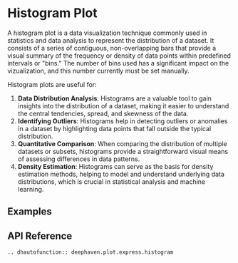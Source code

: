 # Histogram Plot

A histogram plot is a data visualization technique commonly used in statistics and data analysis to represent the distribution of a dataset. It consists of a series of contiguous, non-overlapping bars that provide a visual summary of the frequency or density of data points within predefined intervals or "bins." The number of bins used has a significant impact on the vizualization, and this number currently must be set manually.

Histogram plots are useful for:

1. **Data Distribution Analysis**: Histograms are a valuable tool to gain insights into the distribution of a dataset, making it easier to understand the central tendencies, spread, and skewness of the data.
2. **Identifying Outliers**: Histograms help in detecting outliers or anomalies in a dataset by highlighting data points that fall outside the typical distribution.
3. **Quantitative Comparison**: When comparing the distribution of multiple datasets or subsets, histograms provide a straightforward visual means of assessing differences in data patterns.
4. **Density Estimation**: Histograms can serve as the basis for density estimation methods, helping to model and understand underlying data distributions, which is crucial in statistical analysis and machine learning.

## Examples

## API Reference
```{eval-rst}
.. dhautofunction:: deephaven.plot.express.histogram
```